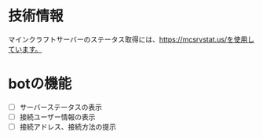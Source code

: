 # 技術情報
マインクラフトサーバーのステータス取得には、https://mcsrvstat.us/を使用しています。

# botの機能
- [ ] サーバーステータスの表示
- [ ] 接続ユーザー情報の表示
- [ ] 接続アドレス、接続方法の提示